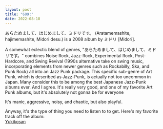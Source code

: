 ```yaml
---
layout: post
title: "609:"
date: 2022-08-18
---
```


あらためまして、はじめまして、ミドリです。 (Aratamemashite, hajimemashite, Midori desu.) is a 2008 album by     ミドリ \[Midori\].

A somewhat eclectic blend of genres, "あらためまして、はじめまして、ミドリです。" combines Noise Rock, Jazz-Rock, Experimental Rock, Post-Hardcore, and Swing Revival (1990s alternative take on swing music, incorporating elements from newer genres such as Rockabilly, Ska, and Punk Rock) all into an Jazz Punk package. This specific sub-genre of Art Punk, which is described as Jazz-Punk, is actually not too uncommon in Japan. Many consider this to be among the best Japanese Jazz-Punk albums ever. And I agree. It's really very good, and one of my favorite Art Punk albums, but it's absolutely not gonna be for everyone

It's manic, aggressive, noisy, and chaotic, but also playful.

Anyway, it's the type of thing you need to listen to to get. Here's my favorite track off the album:  
[Yukikosan](https://youtu.be/K-g02aE1oh0)
